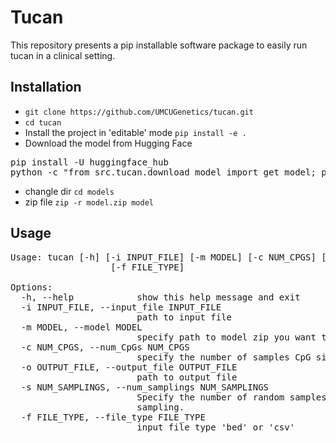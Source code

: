 # Tucan
This repository presents a pip installable software package to easily run tucan in a clinical setting.

## Installation 
* `git clone https://github.com/UMCUGenetics/tucan.git`
* `cd tucan`
* Install the project in 'editable' mode `pip install -e .` 
* Download the model from Hugging Face 
<pre>
pip install -U huggingface_hub
python -c "from src.tucan.download_model import get_model; print(get_model())"
</pre>
* changle dir `cd models`
* zip file
`zip -r model.zip model`  


## Usage
<pre>
Usage: tucan [-h] [-i INPUT_FILE] [-m MODEL] [-c NUM_CPGS] [-o OUTPUT_FILE] [-s NUM_SAMPLINGS]
                   [-f FILE_TYPE]

Options:
  -h, --help            show this help message and exit
  -i INPUT_FILE, --input_file INPUT_FILE
                        path to input file
  -m MODEL, --model MODEL
                        specify path to model zip you want to use.
  -c NUM_CPGS, --num_CpGs NUM_CPGS
                        specify the number of samples CpG sites (default is to use all available sites).
  -o OUTPUT_FILE, --output_file OUTPUT_FILE
                        path to output file
  -s NUM_SAMPLINGS, --num_samplings NUM_SAMPLINGS
                        Specify the number of random samples of size num_CpGs. Default is 1 random
                        sampling.
  -f FILE_TYPE, --file_type FILE_TYPE
                        input file type 'bed' or 'csv'
</pre>

